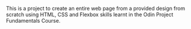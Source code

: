 This is a project to create an entire web page from a provided design from scratch using HTML, CSS and Flexbox skills learnt in the Odin Project Fundamentals Course.